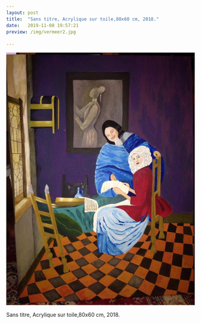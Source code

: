 ```yaml
---
layout: post
title:  "Sans titre, Acrylique sur toile,80x60 cm, 2018."
date:   2019-11-08 19:57:21
preview: /img/vermeer2.jpg

---
```


![Picture 1](/img/vermeer2.jpg) 


Sans titre, Acrylique sur toile,80x60 cm, 2018.

